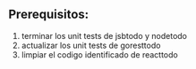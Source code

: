 ## Prerequisitos:
1. terminar los unit tests de jsbtodo y nodetodo
2. actualizar los unit tests de goresttodo
3. limpiar el codigo identificado de reacttodo